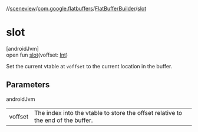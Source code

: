 //[sceneview](../../../index.md)/[com.google.flatbuffers](../index.md)/[FlatBufferBuilder](index.md)/[slot](slot.md)

# slot

[androidJvm]\
open fun [slot](slot.md)(voffset: [Int](https://kotlinlang.org/api/latest/jvm/stdlib/kotlin/-int/index.html))

Set the current vtable at `voffset` to the current location in the buffer.

## Parameters

androidJvm

| | |
|---|---|
| voffset | The index into the vtable to store the offset relative to the end of the buffer. |
